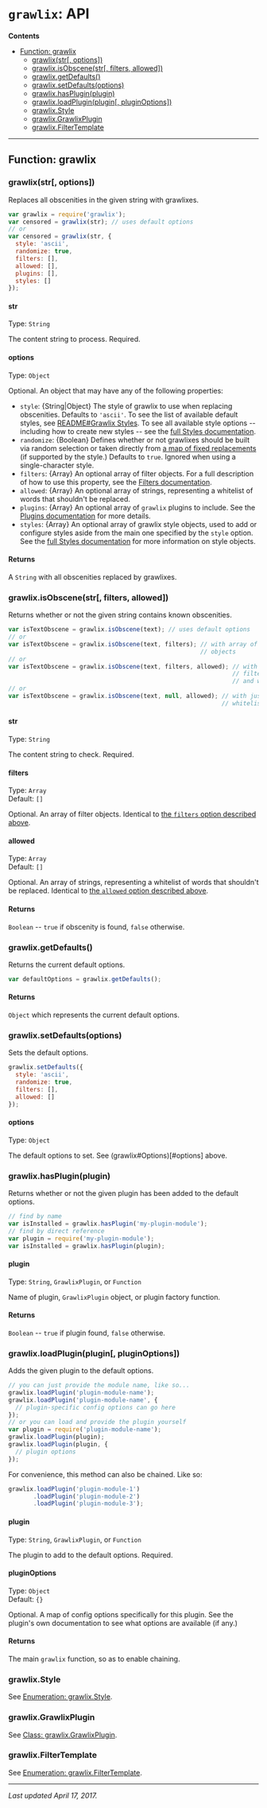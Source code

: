 # `grawlix`: API

__Contents__
- [Function: grawlix](#function-grawlix)
  + [grawlix(str\[, options\])](#grawlixstr-options)
  + [grawlix.isObscene(str\[, filters, allowed\])](#grawlixisobscenestr-filters-allowed)
  + [grawlix.getDefaults()](#grawlixgetdefaults)
  + [grawlix.setDefaults(options)](#grawlixsetdefaultsoptions)
  + [grawlix.hasPlugin(plugin)](#grawlixhaspluginplugin)
  + [grawlix.loadPlugin(plugin\[, pluginOptions\])](#grawlixloadpluginplugin-options)
  + [grawlix.Style](#grawlixstyle)
  + [grawlix.GrawlixPlugin](#grawlixgrawlixplugin)
  + [grawlix.FilterTemplate](#grawlixfiltertemplate)

***

## Function: grawlix

### grawlix(str[, options])

Replaces all obscenities in the given string with grawlixes.

```javascript
var grawlix = require('grawlix');
var censored = grawlix(str); // uses default options
// or
var censored = grawlix(str, {
  style: 'ascii',
  randomize: true,
  filters: [],
  allowed: [],
  plugins: [],
  styles: []
});
```

#### str

Type: `String`

The content string to process. Required.

#### options

Type: `Object`

Optional. An object that may have any of the following properties:

- `style`: {String|Object} The style of grawlix to use when replacing obscenities. Defaults to `'ascii'`. To see the list of available default styles, see [README#Grawlix Styles](https://github.com/tinwatchman/grawlix#grawlix-styles). To see all available style options -- including how to create new styles -- see the [full Styles documentation](https://github.com/tinwatchman/grawlix/blob/master/docs/STYLES.md).
- `randomize`: {Boolean} Defines whether or not grawlixes should be built via random selection or taken directly from [a map of fixed replacements](https://github.com/tinwatchman/grawlix/blob/master/docs/STYLES.md#using-fixed-replacement-strings) (if supported by the style.) Defaults to `true`. Ignored when using a single-character style.
- `filters`: {Array} An optional array of filter objects. For a full description of how to use this property, see the [Filters documentation](https://github.com/tinwatchman/grawlix/blob/master/docs/FILTERS.md).
- `allowed`: {Array} An optional array of strings, representing a whitelist of words that shouldn't be replaced.
- `plugins`: {Array} An optional array of `grawlix` plugins to include. See the [Plugins documentation](https://github.com/tinwatchman/grawlix/blob/master/docs/PLUGINS.md) for more details.
- `styles`: {Array} An optional array of grawlix style objects, used to add or configure styles aside from the main one specified by the `style` option. See the [full Styles documentation](https://github.com/tinwatchman/grawlix/blob/master/docs/STYLES.md) for more information on style objects.

#### Returns

A `String` with all obscenities replaced by grawlixes.

### grawlix.isObscene(str[, filters, allowed])

Returns whether or not the given string contains known obscenities.

```javascript
var isTextObscene = grawlix.isObscene(text); // uses default options
// or
var isTextObscene = grawlix.isObscene(text, filters); // with array of filter 
                                                      // objects
// or
var isTextObscene = grawlix.isObscene(text, filters, allowed); // with array of 
                                                               // filter options 
                                                               // and whitelist
// or
var isTextObscene = grawlix.isObscene(text, null, allowed); // with just the 
                                                            // whitelist
```

#### str

Type: `String`

The content string to check. Required.

#### filters

Type: `Array`<br>
Default: `[]`

Optional. An array of filter objects. Identical to [the `filters` option described above](#options).

#### allowed

Type: `Array`<br>
Default: `[]`

Optional. An array of strings, representing a whitelist of words that shouldn't be replaced. Identical to [the `allowed` option described above](#options).

#### Returns

`Boolean` -- `true` if obscenity is found, `false` otherwise.

### grawlix.getDefaults()

Returns the current default options.

```javascript
var defaultOptions = grawlix.getDefaults();
```

#### Returns

`Object` which represents the current default options.

### grawlix.setDefaults(options)

Sets the default options.

```javascript
grawlix.setDefaults({
  style: 'ascii',
  randomize: true,
  filters: [],
  allowed: []
});
```

#### options

Type: `Object`

The default options to set. See (grawlix#Options)[#options] above.

### grawlix.hasPlugin(plugin)

Returns whether or not the given plugin has been added to the default options.

```javascript
// find by name
var isInstalled = grawlix.hasPlugin('my-plugin-module');
// find by direct reference
var plugin = require('my-plugin-module');
var isInstalled = grawlix.hasPlugin(plugin);
```

#### plugin

Type: `String`, `GrawlixPlugin`, or `Function`

Name of plugin, `GrawlixPlugin` object, or plugin factory function.

#### Returns

`Boolean` -- `true` if plugin found, `false` otherwise.

### grawlix.loadPlugin(plugin[, pluginOptions])

Adds the given plugin to the default options.

```javascript
// you can just provide the module name, like so...
grawlix.loadPlugin('plugin-module-name');
grawlix.loadPlugin('plugin-module-name', {
  // plugin-specific config options can go here
});
// or you can load and provide the plugin yourself
var plugin = require('plugin-module-name');
grawlix.loadPlugin(plugin);
grawlix.loadPlugin(plugin, {
  // plugin options
});
```

For convenience, this method can also be chained. Like so:

```javascript
grawlix.loadPlugin('plugin-module-1')
       .loadPlugin('plugin-module-2')
       .loadPlugin('plugin-module-3');
```

#### plugin

Type: `String`, `GrawlixPlugin`, or `Function`

The plugin to add to the default options. Required.

#### pluginOptions

Type: `Object`<br>
Default: `{}`

Optional. A map of config options specifically for this plugin. See the plugin's own documentation to see what options are available (if any.)

#### Returns

The main `grawlix` function, so as to enable chaining.

### grawlix.Style

See [Enumeration: grawlix.Style](https://github.com/tinwatchman/grawlix/blob/master/docs/STYLES.md#enumeration-grawlixstyle).

### grawlix.GrawlixPlugin

See [Class: grawlix.GrawlixPlugin](https://github.com/tinwatchman/grawlix/blob/master/docs/PLUGINS.md#class-grawlixgrawlixplugin).

### grawlix.FilterTemplate

See [Enumeration: grawlix.FilterTemplate](https://github.com/tinwatchman/grawlix/blob/master/docs/FILTERS.md#enumeration-grawlixfiltertemplate).

***

*Last updated April 17, 2017.*